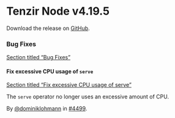 # Tenzir Node v4.19.5

Download the release on [GitHub](https://github.com/tenzir/tenzir/releases/tag/v4.19.5).

### Bug Fixes

[Section titled “Bug Fixes”](#bug-fixes)

#### Fix excessive CPU usage of `serve`

[Section titled “Fix excessive CPU usage of serve”](#fix-excessive-cpu-usage-of-serve)

The `serve` operator no longer uses an excessive amount of CPU.

By [@dominiklohmann](https://github.com/dominiklohmann) in [#4499](https://github.com/tenzir/tenzir/pull/4499).